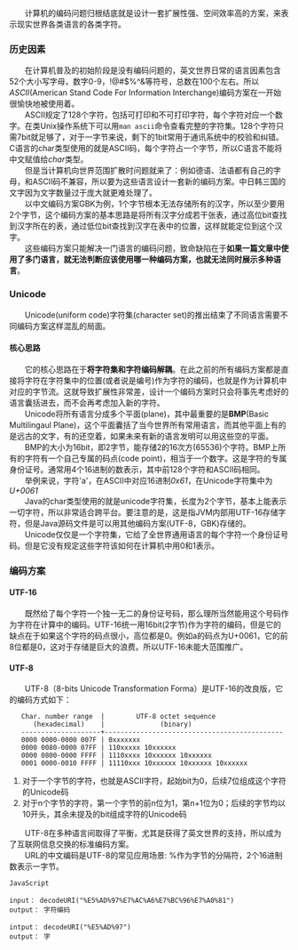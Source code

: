 &emsp;&emsp;计算机的编码问题归根结底就是设计一套扩展性强、空间效率高的方案，来表示现实世界各类语言的各类字符。
### 历史因素
&emsp;&emsp;在计算机普及的初始阶段是没有编码问题的，英文世界日常的语言因素包含52个大小写字母，数字0-9，!@#$%^&等符号，总数在100个左右。所以*ASCII*(American Stand Code For Information Interchange)编码方案在一开始很愉快地被使用着。  
&emsp;&emsp;ASCII规定了128个字符，包括可打印和不可打印字符，每个字符对应一个数字。在类Unix操作系统下可以用`man ascii`命令查看完整的字符集。128个字符只需7bit就足够了，对于一字节来说，剩下的1bit常用于通讯系统中的校验和纠错。C语言的char类型使用的就是ASCII码，每个字符占一个字节，所以C语言不能将中文赋值给*char*类型。  
&emsp;&emsp;但是当计算机向世界范围扩散时问题就来了：例如德语、法语都有自己的字母，和ASCII码不兼容，所以要为这些语言设计一套新的编码方案。中日韩三国的文字因为文字数量过于庞大就更难处理了。  
&emsp;&emsp;以中文编码方案GBK为例，1个字节根本无法存储所有的汉字，所以至少要用2个字节，这个编码方案的基本思路是将所有汉字分成若干张表，通过高位bit查找到汉字所在的表，通过低位bit查找到汉字在表中的位置，这样就能定位到这个汉字。  
&emsp;&emsp;这些编码方案只能解决一门语言的编码问题，致命缺陷在于**如果一篇文章中使用了多门语言，就无法判断应该使用哪一种编码方案，也就无法同时展示多种语言**。

### Unicode
&emsp;&emsp;Unicode(uniform code)字符集(character set)的推出结束了不同语言需要不同编码方案这样混乱的局面。
#### 核心思路
&emsp;&emsp;它的核心思路在于**将字符集和字符编码解耦**。在此之前的所有编码方案都是直接将字符在字符集中的位置(或者说是编号)作为字符的编码，也就是作为计算机中对应的字节流。这就导致扩展性非常差，设计一个编码方案时只会将事先考虑好的语言囊括进去，而不会再考虑加入新的字符。  
&emsp;&emsp;Unicode将所有语言分成多个平面(plane)，其中最重要的是**BMP**(Basic Multilingaul Plane)，这个平面囊括了当今世界所有常用语言，而其他平面上有的是远古的文字，有的还空着，如果未来有新的语言发明可以用这些空的平面。  
&emsp;&emsp;BMP的大小为16bit，即2字节，能存储2的16次方(65536)个字符。BMP上所有的字符有一个自己专属的码点(code point)，相当于一个数字。这是字符的专属身份证号。通常用4个16进制的数表示，其中前128个字符和ASCII码相同。  
&emsp;&emsp;举例来说，字符'a'，在ASCII中对应16进制*0x61*，在Unicode字符集中为*U+0061*  
&emsp;&emsp;Java的char类型使用的就是unicode字符集，长度为2个字节，基本上能表示一切字符，所以非常适合跨平台。要注意的是，这是指JVM内部用UTF-16存储字符，但是Java源码文件是可以用其他编码方案(UTF-8，GBK)存储的。  
&emsp;&emsp;Unicode仅仅是一个字符集，它给了全世界通用语言的每个字符一个身份证号码。但是它没有规定这些字符该如何在计算机中用0和1表示。  
### 编码方案
#### UTF-16
&emsp;&emsp;既然给了每个字符一个独一无二的身份证号码，那么理所当然能用这个号码作为字符在计算中的编码。UTF-16统一用16bit(2字节)作为字符的编码，但是它的缺点在于如果这个字符的码点很小，高位都是0。例如a的码点为U+0061，它的前8位都是0，这对于存储是巨大的浪费。所以UTF-16未能大范围推广。
#### UTF-8
&emsp;&emsp;UTF-8（8-bits Unicode Transformation Forma）是UTF-16的改良版，它的编码方式如下：

```
   Char. number range  |        UTF-8 octet sequence
      (hexadecimal)    |              (binary)
   --------------------+---------------------------------------------
   0000 0000-0000 007F | 0xxxxxxx
   0000 0080-0000 07FF | 110xxxxx 10xxxxxx
   0000 0800-0000 FFFF | 1110xxxx 10xxxxxx 10xxxxxx
   0001 0000-0010 FFFF | 11110xxx 10xxxxxx 10xxxxxx 10xxxxxx
```

1. 对于一个字节的字符，也就是ASCII字符，起始bit为0，后续7位组成这个字符的Unicode码
2. 对于n个字节的字符，第一个字节的前n位为1，第n+1位为0；后续的字节均以10开头，其余未提及的bit组成字符的Unicode码

&emsp;&emsp;UTF-8在多种语言间取得了平衡，尤其是获得了英文世界的支持，所以成为了互联网信息交换的标准编码方案。  
&emsp;&emsp;URL的中文编码是UTF-8的常见应用场景: %作为字节的分隔符，2个16进制数表示一字节。

```
JavaScript

input： decodeURI("%E5%AD%97%E7%AC%A6%E7%BC%96%E7%A0%81")
output： 字符编码

intput： decodeURI("%E5%AD%97")
output： 字
```